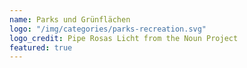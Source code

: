 ```yaml
---
name: Parks und Grünflächen
logo: "/img/categories/parks-recreation.svg"
logo_credit: Pipe Rosas Licht from the Noun Project
featured: true
---
```

